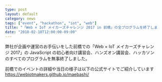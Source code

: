 ```yaml
---
type: post
layout: default
category: news
tags: ["event", "hackathon", "iot", "web"]
title: "「Web × IoT メイカーズチャレンジ 2017 in 前橋」の全プログラムを終了しました"
date: "2018-02-18T12:00:00-09:00"
---
```

弊社が企画や運営のお手伝いをした前橋での「Web × IoT メイカーズチャレンジ 2017」の JavaScript の初心者向け講習会、ハンズオン講習会、ハッカソンのすべてのプログラムを無事終了しました。

前橋でのイベントの詳細や当日の様子は以下の公式サイトでご紹介しています
https://webiotmakers.github.io/maebashi/
